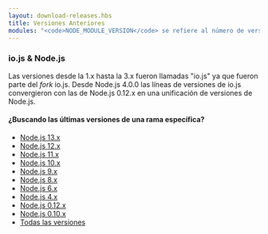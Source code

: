 ```yaml
---
layout: download-releases.hbs
title: Versiones Anteriores
modules: "<code>NODE_MODULE_VERSION</code> se refiere al número de versión ABI (application binary interface) de Node.js, usado para determinar que versiones de los binarios de los complementos en C++ pueden ser cargados sin necesidad de ser re-compilados. Este solía ser almacenado como un valor hexadecimal en versiones anteriores, pero ahora es representado como un entero."
---
```


### io.js & Node.js
Las versiones desde la 1.x hasta la 3.x fueron llamadas "io.js" ya que fueron parte del _fork_ io.js. Desde Node.js 4.0.0 las líneas de versiones de io.js convergieron con las de Node.js 0.12.x en una unificación de versiones de Node.js.

<div class="highlight-box">

#### ¿Buscando las últimas versiones de una rama específica?

* [Node.js 13.x](https://nodejs.org/dist/latest-v13.x/)
* [Node.js 12.x](https://nodejs.org/dist/latest-v12.x/)
* [Node.js 11.x](https://nodejs.org/dist/latest-v11.x/)
* [Node.js 10.x](https://nodejs.org/dist/latest-v10.x/)
* [Node.js 9.x](https://nodejs.org/dist/latest-v9.x/)
* [Node.js 8.x](https://nodejs.org/dist/latest-v8.x/)
* [Node.js 6.x](https://nodejs.org/dist/latest-v6.x/)
* [Node.js 4.x](https://nodejs.org/dist/latest-v4.x/)
* [Node.js 0.12.x](https://nodejs.org/dist/latest-v0.12.x/)
* [Node.js 0.10.x](https://nodejs.org/dist/latest-v0.10.x/)
* [Todas las versiones](https://nodejs.org/dist/)

</div>
